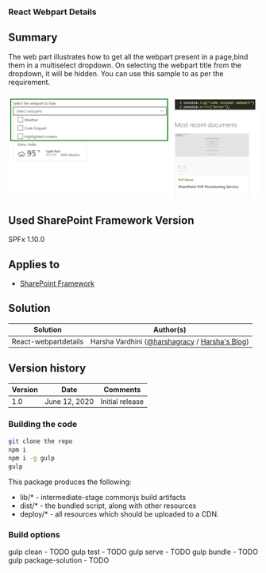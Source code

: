 ### React Webpart Details
## Summary
The web part illustrates how to get all the webpart present in a page,bind them in a multiselect dropdown.
On selecting the webpart title from the dropdown, it will be hidden. You can use this sample to as per the requirement.

![React webpart Details](./assets/webpartDetails.png)

## Used SharePoint Framework Version 
SPFx 1.10.0

## Applies to

* [SharePoint Framework](https://docs.microsoft.com/en-us/sharepoint/dev/spfx/sharepoint-framework-overview)

## Solution

Solution|Author(s)
--------|---------
React-webpartdetails| Harsha Vardhini ([@harshagracy](https://twitter.com/harshagracy) / [Harsha's Blog](https://harshagracy.com/))


## Version history

Version|Date|Comments
-------|----|--------
1.0|June 12, 2020|Initial release

### Building the code

```bash
git clone the repo
npm i
npm i -g gulp
gulp
```

This package produces the following:

* lib/* - intermediate-stage commonjs build artifacts
* dist/* - the bundled script, along with other resources
* deploy/* - all resources which should be uploaded to a CDN.

### Build options

gulp clean - TODO
gulp test - TODO
gulp serve - TODO
gulp bundle - TODO
gulp package-solution - TODO
